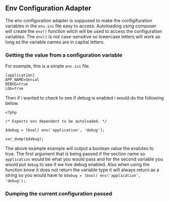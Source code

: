 ## Env Configuration Adapter
The env configuration adapter is suppused to make the configifuration variables in the `env.ini` file easy to access. Autoloading using composer will create the `env()` function witch will be used to access the configuration variables. The `env()` is not case-sensitive so lowercase letters will work as long as the variable names are in capital letters.

### Getting the value from a configuration variable
For example, this is a simple `env.ini` file.
```
[application]
APP_NAME=Genial
DEBUG=true
LOG=true
```
Then if i wanted to check to see if debug is enabled i would do the following below.
```
<?php

/* Expects env dependent to be autoloaded. */

$debug = (bool) env('application', 'debug');

var_dump($debug);
```
The above example example will output a boolean value the evalutes to true. The first argument that is being passed if the section name so `application` would be what you would pass and for the second variable you would put `debug` to see if we hve debug enabled. Also when using the function know it does not return the variable type it will always return as a string so you would have to `$debug = (bool) env('application', 'debug');`.

### Dumping the current configuration passed
